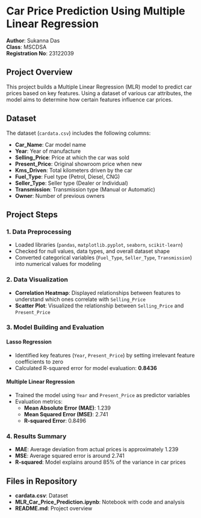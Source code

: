 # Car Price Prediction Using Multiple Linear Regression

**Author**: Sukanna Das  
**Class**: MSCDSA  
**Registration No**: 23122039  

## Project Overview

This project builds a Multiple Linear Regression (MLR) model to predict car prices based on key features. Using a dataset of various car attributes, the model aims to determine how certain features influence car prices.

## Dataset

The dataset (`cardata.csv`) includes the following columns:

- **Car_Name**: Car model name
- **Year**: Year of manufacture
- **Selling_Price**: Price at which the car was sold
- **Present_Price**: Original showroom price when new
- **Kms_Driven**: Total kilometers driven by the car
- **Fuel_Type**: Fuel type (Petrol, Diesel, CNG)
- **Seller_Type**: Seller type (Dealer or Individual)
- **Transmission**: Transmission type (Manual or Automatic)
- **Owner**: Number of previous owners

## Project Steps

### 1. Data Preprocessing

- Loaded libraries (`pandas`, `matplotlib.pyplot`, `seaborn`, `scikit-learn`)
- Checked for null values, data types, and overall dataset shape
- Converted categorical variables (`Fuel_Type`, `Seller_Type`, `Transmission`) into numerical values for modeling

### 2. Data Visualization

- **Correlation Heatmap**: Displayed relationships between features to understand which ones correlate with `Selling_Price`
- **Scatter Plot**: Visualized the relationship between `Selling_Price` and `Present_Price`

### 3. Model Building and Evaluation

#### Lasso Regression
- Identified key features (`Year`, `Present_Price`) by setting irrelevant feature coefficients to zero
- Calculated R-squared error for model evaluation: **0.8436**

#### Multiple Linear Regression
- Trained the model using `Year` and `Present_Price` as predictor variables
- Evaluation metrics:
  - **Mean Absolute Error (MAE)**: 1.239
  - **Mean Squared Error (MSE)**: 2.741
  - **R-squared Error**: 0.8496

### 4. Results Summary

- **MAE**: Average deviation from actual prices is approximately 1.239
- **MSE**: Average squared error is around 2.741
- **R-squared**: Model explains around 85% of the variance in car prices

## Files in Repository

- **cardata.csv**: Dataset
- **MLR_Car_Price_Prediction.ipynb**: Notebook with code and analysis
- **README.md**: Project overview


